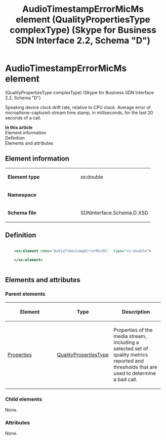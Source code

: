 ﻿---
title: AudioTimestampErrorMicMs element (QualityPropertiesType complexType) (Skype for Business SDN Interface 2.2, Schema "D")
TOCTitle: AudioTimestampErrorMicMs element
ms:assetid: 7a2c150d-342d-333b-8898-772018dbc1fe
ms:mtpsurl: https://msdn.microsoft.com/en-us/library/Mt149427(v=office.16)
ms:contentKeyID: 65855376
ms.date: 08/24/2015
mtps_version: v=office.16
dev_langs:
- xml
---

# AudioTimestampErrorMicMs element 

(QualityPropertiesType complexType) (Skype for Business SDN Interface 2.2, Schema \"D\")

Speaking device clock drift rate, relative to CPU clock. Average error of microphone-captured-stream time stamp, in milliseconds, for the last 20 seconds of a call.


**In this article**  
Element information  
Definition  
Elements and attributes  

## Element information

<table>
<colgroup>
<col style="width: 50%" />
<col style="width: 50%" />
</colgroup>
<tbody>
<tr class="odd">
<td><p><strong>Element type</strong></p></td>
<td><p>xs:double</p></td>
</tr>
<tr class="even">
<td><p><strong>Namespace</strong></p></td>
<td><p></p></td>
</tr>
<tr class="odd">
<td><p><strong>Schema file</strong></p></td>
<td><p>SDNInterface.Schema.D.XSD</p></td>
</tr>
</tbody>
</table>


## Definition

``` xml

    <xs:element name="AudioTimestampErrorMicMs"  type="xs:double">
    
    </xs:element>
  
```

## Elements and attributes

### Parent elements

<table>
<colgroup>
<col style="width: 33%" />
<col style="width: 33%" />
<col style="width: 33%" />
</colgroup>
<thead>
<tr class="header">
<th><p>Element</p></th>
<th><p>Type</p></th>
<th><p>Description</p></th>
</tr>
</thead>
<tbody>
<tr class="odd">
<td><p><a href="properties-element-qualitytype-complextype-skype-for-business-sdn-interface-2-2-schema-d.md">Properties</a></p></td>
<td><p><a href="qualitypropertiestype-complextype-skype-for-business-sdn-interface-2-2-schema-d.md">QualityPropertiesType</a></p></td>
<td><p>Properties of the media stream, including a selected set of quality metrics reported and thresholds that are used to determine a bad call.</p></td>
</tr>
</tbody>
</table>


### Child elements

None.

### Attributes

None.


